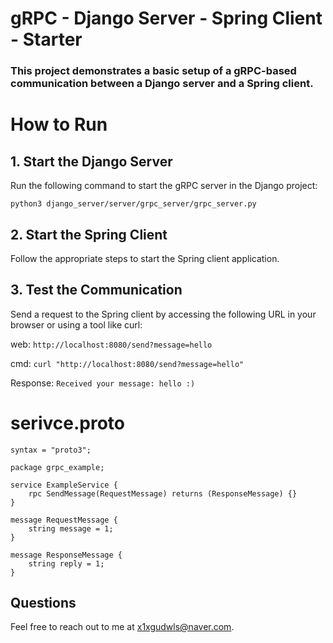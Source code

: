 # gRPC - Django Server - Spring Client - Starter
### This project demonstrates a basic setup of a gRPC-based communication between a Django server and a Spring client.

# How to Run
## 1. Start the Django Server
Run the following command to start the gRPC server in the Django project:

```python3 django_server/server/grpc_server/grpc_server.py```

## 2. Start the Spring Client
Follow the appropriate steps to start the Spring client application.

## 3. Test the Communication
Send a request to the Spring client by accessing the following URL in your browser or using a tool like curl:

web: ```http://localhost:8080/send?message=hello``` 

cmd: ```curl "http://localhost:8080/send?message=hello"```

Response: ```Received your message: hello :)```


# serivce.proto

```
syntax = "proto3";

package grpc_example;

service ExampleService {
    rpc SendMessage(RequestMessage) returns (ResponseMessage) {}
}

message RequestMessage {
    string message = 1;
}

message ResponseMessage {
    string reply = 1;
}
```

## Questions
Feel free to reach out to me at x1xgudwls@naver.com.
